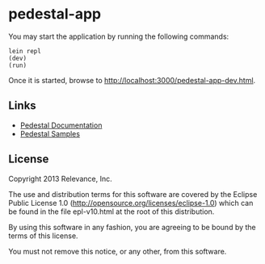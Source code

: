 # pedestal-app

You may start the application by running the following commands:

```
lein repl
(dev)
(run)
```

Once it is started, browse to [http://localhost:3000/pedestal-app-dev.html](http://localhost:3000/pedestal-app-dev.html).


## Links

* [Pedestal Documentation](http://pedestal.io/documentation/)
* [Pedestal Samples](http://pedestal.io/#sample)

License
-------
Copyright 2013 Relevance, Inc.

The use and distribution terms for this software are covered by the
Eclipse Public License 1.0 (http://opensource.org/licenses/eclipse-1.0)
which can be found in the file epl-v10.html at the root of this distribution.

By using this software in any fashion, you are agreeing to be bound by
the terms of this license.

You must not remove this notice, or any other, from this software.
